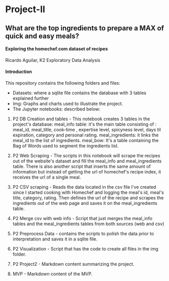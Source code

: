 # Project-II

## What are the top ingredients to prepare a MAX of quick and easy meals?
#### Exploring the homechef.com dataset of recipes
Ricardo Aguilar, K2 Exploratory Data Analysis

#### Introduction

This repository contains the following folders and files:

- Datasets: where a sqlite file contains the database with 3 tables explained further
- Img: Graphs and charts used to illustrate the project.
- The Jupyter notebooks: described below:

1. P2 DB Creation and tables - This notebook creates 3 tables in the project's database:
meal_info table: it's the main table consisting of :
meal_id, meal_title, cook-time , expertise level, spicyness level, days til expiration, category and personal rating.
meal_ingredients: it links the meal_id to the list of ingredients.
meal_bow: It's a table containing the Bag of Words used to segment the ingredients list.

2. P2 Web Scraping - The scripts in this notebook will scrape the recipes out of the website's dataset and fill the meal_info and meal_ingredients table. There is also another script that inserts the same amount of information but instead of getting the url of homechef's recipe index, it receives the url of a single meal.

3. P2 CSV scraping - Reads the data located in the csv file I've created since I started cooking with Homechef and logging the meal's id, meal's title, category, rating. Then defines the url of the recipe and scrapes the ingredients out of the web page and saves it on the meal_ingredients table.

4. P2 Merge csv with web info - Script that just merges the meal_info tables and the meal_ingredients tables from both sources (web and csv)

5. P2 Preprocess Data - contains the scripts to polish the data prior to interpretation and saves it in a sqlite file.

6. P2 Visualization - Script that has the code to create all files in the img folder.

7. P2 Project2 - Markdown content summarizing the project.

8. MVP - Markdown content of the MVP.

